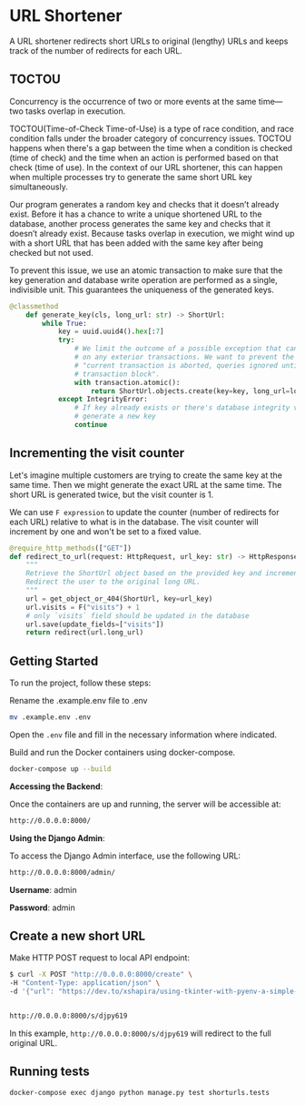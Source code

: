 # URL Shortener

A URL shortener redirects short URLs to original (lengthy) URLs and keeps track of the number of redirects for each URL.

## TOCTOU

Concurrency is the occurrence of two or more events at the same time—two tasks overlap in execution.

TOCTOU(Time-of-Check Time-of-Use) is a type of race condition, and race condition falls under the broader category of concurrency issues. TOCTOU happens when there's a gap between the time when a condition is checked (time of check) and the time when an action is performed based on that check (time of use). In the context of our URL shortener, this can happen when multiple processes try to generate the same short URL key simultaneously.

Our program generates a random key and checks that it doesn’t already exist. Before it has a chance to write a unique shortened URL to the database, another process generates the same key and checks that it doesn’t already exist. Because tasks overlap in execution, we might wind up with a short URL that has been added with the same key after being checked but not used.

To prevent this issue, we use an atomic transaction to make sure that the key generation and database write operation are performed as a single, indivisible unit. This guarantees the uniqueness of the generated keys.

```python
@classmethod
    def generate_key(cls, long_url: str) -> ShortUrl:
        while True:
            key = uuid.uuid4().hex[:7]
            try:
                # We limit the outcome of a possible exception that can have
                # on any exterior transactions. We want to prevent the error:
                # "current transaction is aborted, queries ignored until end of
                # transaction block".
                with transaction.atomic():
                    return ShortUrl.objects.create(key=key, long_url=long_url)
            except IntegrityError:
                # If key already exists or there's database integrity violation,
                # generate a new key
                continue
```

## Incrementing the visit counter

Let's imagine multiple customers are trying to create the same key at the same time. Then we might generate the exact URL at the same time. The short URL is generated twice, but the visit counter is 1.

We can use `F expression` to update the counter (number of redirects for each URL) relative to what is in the database. The visit counter will increment by one and won't be set to a fixed value.

```python
@require_http_methods(["GET"])
def redirect_to_url(request: HttpRequest, url_key: str) -> HttpResponseRedirect:
    """
    Retrieve the ShortUrl object based on the provided key and increment its visit counter.
    Redirect the user to the original long URL.
    """
    url = get_object_or_404(ShortUrl, key=url_key)
    url.visits = F("visits") + 1
    # only `visits` field should be updated in the database
    url.save(update_fields=["visits"])
    return redirect(url.long_url)
```

## Getting Started

To run the project, follow these steps:

Rename the .example.env file to .env

```bash
mv .example.env .env
```

Open the `.env` file and fill in the necessary information where indicated.

Build and run the Docker containers using docker-compose.

```bash
docker-compose up --build
```

**Accessing the Backend**:

Once the containers are up and running, the server will be accessible at:

```bash
http://0.0.0.0:8000/
```

**Using the Django Admin**:

To access the Django Admin interface, use the following URL:

```bash
http://0.0.0.0:8000/admin/
```

**Username**: admin

**Password**: admin

## Create a new short URL

Make HTTP POST request to local API endpoint:

```bash
$ curl -X POST "http://0.0.0.0:8000/create" \
-H "Content-Type: application/json" \
-d '{"url": "https://dev.to/xshapira/using-tkinter-with-pyenv-a-simple-two-step-guide-hh5"}'


http://0.0.0.0:8000/s/djpy619
```

In this example, `http://0.0.0.0:8000/s/djpy619` will redirect to the full original URL.

## Running tests

```bash
docker-compose exec django python manage.py test shorturls.tests
```
